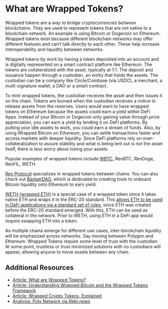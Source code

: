 # What are Wrapped Tokens?

Wrapped tokens are a _way to bridge cryptocurrencies between blockchains._ They are used to represent tokens that are not native to a blockchain network. An example is using Bitcoin or Dogecoin on Ethereum. Wrapped tokens exist because different blockchain networks may offer different features and can’t talk directly to each other. These help increase interoperability and liquidity between networks.

Wrapped tokens by work by having a token deposited into an account and is digitally represented on a smart contract platform like Ethereum. The tokens are collateralized with the asset, typically at 1:1. The deposit and issuance happen through a custodian, an entity that holds the assets. The custodian can be a company like Circle/Coinbase (via USDC), a merchant, a multi-signature wallet, a DAO or a smart contract.

To mint wrapped tokens, the custodian receives the asset and then issues it on the chain. Tokens are burned when the custodian receives a notice to release assets from the reserves. Users would want to have wrapped tokens on Ethereum because the assets could earn a yield within DeFi Apps. Instead of your Bitcoin or Dogecoin only gaining value through price appreciation, you can earn a yield by lending it on DeFi platforms. By putting your idle assets to work, you could earn a stream of funds. Also, by using Wrapped Bitcoin on Ethereum, you can settle transactions faster and access markets with deeper liquidity. Since DeFi platforms rely on over-collateralization to assure stability and what is being lent out is not the asset itself, there is less worry about losing your assets.

Popular examples of wrapped tokens include [WBTC](https://wbtc.network/), RenBTC, RenDoge, RenFIL, WETH.

[Ren Protocol](https://medium.com/renproject/how-renvm-actually-works-c2f76a2630c4) specializes in wrapped tokens between chains. You can also check out [BadgerDAO](https://badgerdao.medium.com/introducing-badger-dao-ed47a586c619), which is dedicated to creating tools to onboard Bitcoin liquidity onto Ethereum to earn yield.

[WETH (wrapped ETH)](https://weth.io/) is a special case of a wrapped token since it takes native ETH and wraps it in the ERC-20 standard. This [allows ETH to be used in DeFi applications via a standard set of rules](https://yos.io/2019/07/13/smart-contract-extensibility-wrapped-tokens/), since ETH was created before the ERC-20 standard emerged. With this, ETH can be used as collateral in the network. Prior to WETH, using ETH in a DeFi app would require swapping ETH into a token.

As multiple chains emerge for different use cases, inter-blockchain liquidity will be emphasized across networks. Say moving between Polygon and Ethereum. Wrapped Tokens require some level of trust with the custodian. At some point, trustless or trust minimized solutions with no custodians will appear, allowing anyone to move assets between any chain.

## Additional Resources

- [Article: What are Wrapped Tokens?](https://academy.binance.com/en/articles/what-are-wrapped-tokens)
- [Article: Understanding Wrapped Bitcoin and the Wrapped Tokens Framework](https://medium.com/nerd-for-tech/understanding-wrapped-bitcoin-and-the-wrapped-tokens-framework-6ed45e52acdb)
- [Article: Wrapped Crypto Tokens, Explained](https://cointelegraph.com/explained/wrapped-crypto-tokens-explained)
- [Analysis: Poly Network via Rekt.news](https://www.rekt.news/polynetwork-rekt/)
